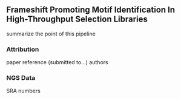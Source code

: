 ## Frameshift Promoting Motif Identification In High-Throughput Selection Libraries ##

summarize the point of this pipeline

### Attribution ###

paper reference (submitted to...)
authors

### NGS Data ###

SRA numbers
